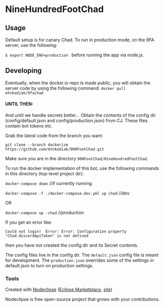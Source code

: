 

# NineHundredFootChad



## Usage

Default setup is for canary Chad.  To run in production mode, on the 9FA server, use the following:

`$ export NODE_ENV=production
`
before running the app via node.js.

## Developing

Eventually, when the docker.io repo is made public, you will obtain the server code by using the following command:
`docker pull mtnkodiak/9fachad`

#### UNTIL THEN:
And until we handle secrets better... Obtain the contents of the config dir (config/default.json and config/production.json) from CJ.  These files contain bot tokens etc.

Grab the latest code from the branch you want:

`git clone --branch dockerize https://github.com/mtnkodiak/900FootChad.git`

Make sure you are in the directory `900FootChad/NineHundredFootChad`.

To run the docker implementation of this bot, use the following commands in this directory (top-level project dir):

`docker-compose down` //if currently running

`docker-compose -f ./docker-compose.dev.yml up chad` //dev

OR

`docker-compose up -chad` //production

If you get an error like:

`Could not login!  Error: Error: Configuration property "Chad.discordApiToken" is not defined`

then you have not created the config dir and its Secret contents.  

The config files live in the config dir.  The `default.json` config file is meant for development.  The `production.json` overrides some of the settings in default.json to turn on production settings.


### Tools

Created with [Nodeclipse](https://github.com/Nodeclipse/nodeclipse-1)
 ([Eclipse Marketplace](http://marketplace.eclipse.org/content/nodeclipse), [site](http://www.nodeclipse.org))   

Nodeclipse is free open-source project that grows with your contributions.
